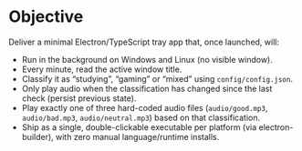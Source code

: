 # Objective

Deliver a minimal Electron/TypeScript tray app that, once launched, will:

- Run in the background on Windows and Linux (no visible window).
- Every minute, read the active window title.
- Classify it as “studying”, “gaming” or “mixed” using `config/config.json`.
- Only play audio when the classification has changed since the last check (persist previous state).
- Play exactly one of three hard-coded audio files (`audio/good.mp3`, `audio/bad.mp3`, `audio/neutral.mp3`) based on that classification.
- Ship as a single, double-clickable executable per platform (via electron-builder), with zero manual language/runtime installs.
